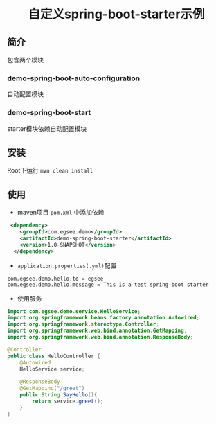 # <center>自定义spring-boot-starter示例</center>

## 简介
包含两个模块

### demo-spring-boot-auto-configuration
自动配置模块

### demo-spring-boot-start
starter模块依赖自动配置模块


## 安装

Root下运行 `mvn clean install`


## 使用

- maven项目 `pom.xml` 中添加依赖

```xml
 <dependency>
    <groupId>com.egsee.demo</groupId>
    <artifactId>demo-spring-boot-starter</artifactId>
    <version>1.0-SNAPSHOT</version>
  </dependency>
```

- `application.properties(.yml)`配置
```
com.egsee.demo.hello.to = egsee
com.egsee.demo.hello.message = This is a test spring-boot starter
```

- 使用服务
```java
import com.egsee.demo.service.HelloService;
import org.springframework.beans.factory.annotation.Autowired;
import org.springframework.stereotype.Controller;
import org.springframework.web.bind.annotation.GetMapping;
import org.springframework.web.bind.annotation.ResponseBody;

@Controller
public class HelloController {
    @Autowired
    HelloService service;
    
    @ResponseBody
    @GetMapping("/greet")
    public String SayHello(){
        return service.greet();
    }
}
```
